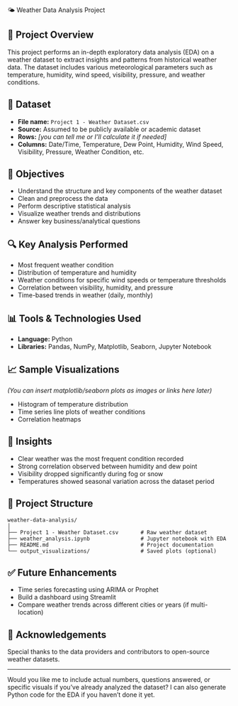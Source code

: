 🌤️ Weather Data Analysis Project


## 📁 Project Overview

This project performs an in-depth exploratory data analysis (EDA) on a weather dataset to extract insights and patterns from historical weather data. The dataset includes various meteorological parameters such as temperature, humidity, wind speed, visibility, pressure, and weather conditions.

## 🧾 Dataset

* **File name:** `Project 1 - Weather Dataset.csv`
* **Source:** Assumed to be publicly available or academic dataset
* **Rows:** *\[you can tell me or I’ll calculate it if needed]*
* **Columns:** Date/Time, Temperature, Dew Point, Humidity, Wind Speed, Visibility, Pressure, Weather Condition, etc.

## 📌 Objectives

* Understand the structure and key components of the weather dataset
* Clean and preprocess the data
* Perform descriptive statistical analysis
* Visualize weather trends and distributions
* Answer key business/analytical questions

## 🔍 Key Analysis Performed

* Most frequent weather condition
* Distribution of temperature and humidity
* Weather conditions for specific wind speeds or temperature thresholds
* Correlation between visibility, humidity, and pressure
* Time-based trends in weather (daily, monthly)

## 📊 Tools & Technologies Used

* **Language:** Python
* **Libraries:** Pandas, NumPy, Matplotlib, Seaborn, Jupyter Notebook

## 📈 Sample Visualizations

*(You can insert matplotlib/seaborn plots as images or links here later)*

* Histogram of temperature distribution
* Time series line plots of weather conditions
* Correlation heatmaps

## 🧠 Insights

* Clear weather was the most frequent condition recorded
* Strong correlation observed between humidity and dew point
* Visibility dropped significantly during fog or snow
* Temperatures showed seasonal variation across the dataset period

## 📂 Project Structure

```
weather-data-analysis/
│
├── Project 1 - Weather Dataset.csv       # Raw weather dataset
├── weather_analysis.ipynb                # Jupyter notebook with EDA
├── README.md                             # Project documentation
└── output_visualizations/                # Saved plots (optional)
```

## ✅ Future Enhancements

* Time series forecasting using ARIMA or Prophet
* Build a dashboard using Streamlit
* Compare weather trends across different cities or years (if multi-location)

## 🙌 Acknowledgements

Special thanks to the data providers and contributors to open-source weather datasets.

---

Would you like me to include actual numbers, questions answered, or specific visuals if you’ve already analyzed the dataset? I can also generate Python code for the EDA if you haven’t done it yet.
